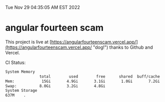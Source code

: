 Tue Nov 29 04:35:05 AM EST 2022

# angular fourteen scam


This project is live at [https://angularfourteenscam.vercel.app/](https://angularfourteenscam.vercel.app/ "dog!") thanks to Github and Vercel.

CI Status: 

```bash
System Memory
               total        used        free      shared  buff/cache   available
Mem:            15Gi       4.9Gi       3.1Gi       1.0Gi       7.2Gi       9.0Gi
Swap:          8.0Gi       3.2Gi       4.8Gi
System Storage
637M	.
